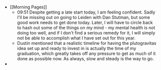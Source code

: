 - [[Morning Pages]]
	- 09:51 Despite getting a late start today, I am feeling confident. Sadly I'll be missing out on going to Leiden with Dan Stutman, but some good work needs to get done today. Later, I will have to circle back to hash out some of the things on my mind - my mental health is not doing too well, and if I don't find a serious remedy for it, I will simply not be able to accomplish what I have set out for this year.
	- Dustin mentioned that a realistic timeline for having the plutogravitas idea set up and ready to invest in is actually the time of my graduation, which greatly takes off any pressure to get as much of it done as possible now. As always, slow and steady is the way to go.
-
